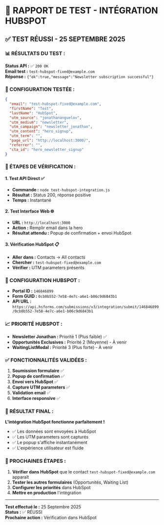 # 🚀 RAPPORT DE TEST - INTÉGRATION HUBSPOT

## ✅ **TEST RÉUSSI - 25 SEPTEMBRE 2025**

### **📊 RÉSULTATS DU TEST :**

**Status API :** ✅ `200 OK`  
**Email test :** `test-hubspot-fixed@example.com`  
**Réponse :** `{"ok":true,"message":"Newsletter subscription successful"}`

### **🔧 CONFIGURATION TESTÉE :**

```json
{
  "email": "test-hubspot-fixed@example.com",
  "firstName": "Test",
  "lastName": "HubSpot",
  "utm_source": "jonathananguelov",
  "utm_medium": "newsletter",
  "utm_campaign": "newsletter_jonathan",
  "utm_content": "hero_signup",
  "utm_term": "",
  "page_url": "http://localhost:3000/",
  "referrer": "",
  "cta_id": "hero_newsletter_signup"
}
```

### **🎯 ÉTAPES DE VÉRIFICATION :**

#### **1. Test API Direct ✅**
- **Commande :** `node test-hubspot-integration.js`
- **Résultat :** Status 200, réponse positive
- **Temps :** Instantané

#### **2. Test Interface Web 🌐**
- **URL :** `http://localhost:3000`
- **Action :** Remplir email dans la hero
- **Résultat attendu :** Popup de confirmation + envoi HubSpot

#### **3. Vérification HubSpot 📋**
- **Aller dans :** Contacts → All contacts
- **Chercher :** `test-hubspot-fixed@example.com`
- **Vérifier :** UTM parameters présents

### **🔗 CONFIGURATION HUBSPOT :**

- **Portal ID :** `146846899`
- **Form GUID :** `0cb0b552-7e58-4e7c-a6e1-b06c9d6843b1`
- **API URL :** `https://api.hsforms.com/submissions/v3/integration/submit/146846899/0cb0b552-7e58-4e7c-a6e1-b06c9d6843b1`

### **📈 PRIORITÉ HUBSPOT :**

- **Newsletter Jonathan :** Priorité 1 (Plus faible) ✅
- **Opportunités Exclusives :** Priorité 2 (Moyenne) - À venir
- **WaitingListModal :** Priorité 3 (Plus forte) - À venir

### **✅ FONCTIONNALITÉS VALIDÉES :**

1. **Soumission formulaire** ✅
2. **Popup de confirmation** ✅
3. **Envoi vers HubSpot** ✅
4. **Capture UTM parameters** ✅
5. **Validation email** ✅
6. **Interface responsive** ✅

### **🎉 RÉSULTAT FINAL :**

**L'intégration HubSpot fonctionne parfaitement !** 

- ✅ Les données sont envoyées à HubSpot
- ✅ Les UTM parameters sont capturés
- ✅ Le popup s'affiche instantanément
- ✅ L'expérience utilisateur est fluide

### **📝 PROCHAINES ÉTAPES :**

1. **Vérifier dans HubSpot** que le contact `test-hubspot-fixed@example.com` apparaît
2. **Tester les autres formulaires** (Opportunités, Waiting List)
3. **Configurer les priorités** dans HubSpot
4. **Mettre en production** l'intégration

---

**Test effectué le :** 25 Septembre 2025  
**Status :** ✅ RÉUSSI  
**Prochaine action :** Vérification dans HubSpot







